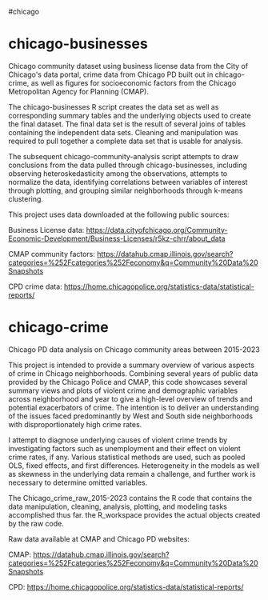 #chicago

# chicago-businesses
Chicago community dataset using business license data from the City of Chicago's data portal, crime data from Chicago PD built out in chicago-crime, as well as figures for socioeconomic factors from the Chicago Metropolitan Agency for Planning (CMAP). 

The chicago-businesses R script creates the data set as well as corresponding summary tables and the underlying objects used to create the final dataset. The final data set is the result of several joins of tables containing the independent data sets. Cleaning and manipulation was required to pull together a complete data set that is usable for analysis. 

The subsequent chicago-community-analysis script attempts to draw conclusions from the data pulled through chicago-businesses, including observing heteroskedasticity among the observations, attempts to normalize the data, identifying correlations between variables of interest through plotting, and grouping similar neighborhoods through k-means clustering.

This project uses data downloaded at the following public sources:

Business License data: https://data.cityofchicago.org/Community-Economic-Development/Business-Licenses/r5kz-chrr/about_data

CMAP community factors: https://datahub.cmap.illinois.gov/search?categories=%252Fcategories%252Feconomy&q=Community%20Data%20Snapshots

CPD crime data: https://home.chicagopolice.org/statistics-data/statistical-reports/

# chicago-crime
Chicago PD data analysis on Chicago community areas between 2015-2023

This project is intended to provide a summary overview of various aspects of crime in Chicago neighborhoods. Combining several years of public data provided by the Chicago Police and CMAP, this code showcases several summary views and plots of violent crime and demographic variables across neighborhood and year to give a high-level overview of trends and potential exacerbators of crime. The intention is to deliver an understanding of the issues faced predominantly by West and South side neighborhoods with disproportionately high crime rates. 

I attempt to diagnose underlying causes of violent crime trends by investigating factors such as unemployment and their effect on violent crime rates, if any. Various statistical methods are used, such as pooled OLS, fixed effects, and first differences. Heterogeneity in the models as well as skewness in the underlying data remain a challenge, and further work is necessary to determine omitted variables. 

The Chicago_crime_raw_2015-2023 contains the R code that contains the data manipulation, cleaning, analysis, plotting, and modeling tasks accomplished thus far. the R_workspace provides the actual objects created by the raw code.

Raw data available at CMAP and Chicago PD websites:

CMAP: https://datahub.cmap.illinois.gov/search?categories=%252Fcategories%252Feconomy&q=Community%20Data%20Snapshots

CPD: https://home.chicagopolice.org/statistics-data/statistical-reports/
